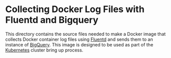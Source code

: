 # Collecting Docker Log Files with Fluentd and Bigquery
This directory contains the source files needed to make a Docker image
that collects Docker container log files using [Fluentd](http://www.fluentd.org/)
and sends them to an instance of [BigQuery](https://cloud.google.com/bigquery/).
This image is designed to be used as part of the [Kubernetes](https://github.com/kubernetes/kubernetes)
cluster bring up process.
